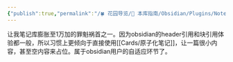 ```yaml
---
{"publish":true,"permalink":"/🍀 花园导览/🧰 本库指南/Obsidian/Plugins/Note Refactor.md","aliases":"note-refactor-obsidian","title":"Note Refactor","created":"2024-05-11","modified":"2025-07-10","cssclasses":""}
---
```




让我笔记库膨胀至1万加的罪魁祸首之一。因为obsidian的header引用和块引用体验都一般，所以习惯上更倾向于直接使用[[Cards/原子化笔记]]，让一篇很小内容，甚至空内容来占位。属于obsidian用户的自适应环节了。
